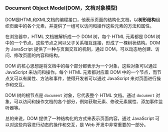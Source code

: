 ### Document Object Model(DOM，文档对象模型)

DOM是HTML和XML文档的编程接口，他表示页面的结构化文档，以**树形结构**组织页面中的各个元素，并提供了一组可以访问和操作这些元素的方法和属性。

在浏览器中，HTML 文档被解析成一个 DOM 树，每个 HTML 元素都是 DOM 树中的一个节点。这些节点之间以父子关系相互连接，形成了一棵树状结构。DOM 为 JavaScript 提供了一种与页面交互的机制，通过 DOM，可以动态地创建、访问、修改页面的内容和结构。

DOM 的核心思想是将文档中的每个部分都表示为一个对象，这些对象可以通过 JavaScript 来访问和操作。每个 HTML 元素都对应着 DOM 中的一个节点，而节点又可以有属性、方法和事件，使得开发者可以通过 JavaScript 来对页面进行操作和交互。

DOM 树的根节点是 `document` 对象，它代表整个 HTML 文档。通过 `document` 对象，可以访问和操作文档的各个部分，例如获取元素、修改元素属性、添加事件监听器等。

总的来说，DOM 提供了一种结构化的方式来表示页面内容，通过 JavaScript 可以对这些内容进行动态的操作和交互，是 Web 开发中非常重要的一部分。
